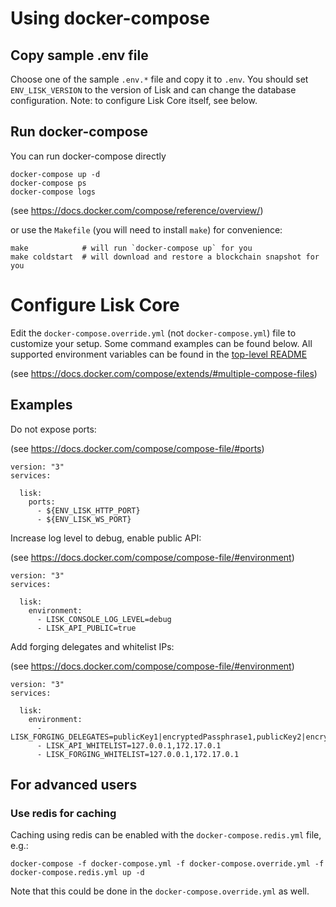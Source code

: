 # Using docker-compose

## Copy sample .env file

Choose one of the sample `.env.*` file and copy it to `.env`.
You should set `ENV_LISK_VERSION` to the version of Lisk and can change the database configuration.
Note: to configure Lisk Core itself, see below.

## Run docker-compose

You can run docker-compose directly

```
docker-compose up -d
docker-compose ps
docker-compose logs
```
(see https://docs.docker.com/compose/reference/overview/)

or use the `Makefile` (you will need to install `make`) for convenience:

```
make            # will run `docker-compose up` for you
make coldstart  # will download and restore a blockchain snapshot for you
```

# Configure Lisk Core

Edit the `docker-compose.override.yml` (not `docker-compose.yml`) file to customize your setup.
Some command examples can be found below. All supported environment variables can be found in the [top-level README](../README.md#command-line-options)

(see https://docs.docker.com/compose/extends/#multiple-compose-files)

## Examples

Do not expose ports:

(see https://docs.docker.com/compose/compose-file/#ports)

```
version: "3"
services:

  lisk:
    ports:
      - ${ENV_LISK_HTTP_PORT}
      - ${ENV_LISK_WS_PORT}
```

Increase log level to debug, enable public API:

(see https://docs.docker.com/compose/compose-file/#environment)

```
version: "3"
services:

  lisk:
    environment:
      - LISK_CONSOLE_LOG_LEVEL=debug
      - LISK_API_PUBLIC=true
```

Add forging delegates and whitelist IPs:

(see https://docs.docker.com/compose/compose-file/#environment)

```
version: "3"
services:

  lisk:
    environment:
      - LISK_FORGING_DELEGATES=publicKey1|encryptedPassphrase1,publicKey2|encryptedPassphrase2
      - LISK_API_WHITELIST=127.0.0.1,172.17.0.1
      - LISK_FORGING_WHITELIST=127.0.0.1,172.17.0.1
```

## For advanced users

### Use redis for caching

Caching using redis can be enabled with the `docker-compose.redis.yml` file, e.g.:

`docker-compose -f docker-compose.yml -f docker-compose.override.yml -f docker-compose.redis.yml up -d`

Note that this could be done in the `docker-compose.override.yml` as well.

